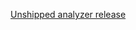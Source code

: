 [Unshipped analyzer release](https://github.com/dotnet/roslyn-analyzers/blob/main/src/Microsoft.CodeAnalysis.Analyzers/ReleaseTrackingAnalyzers.Help.md)
